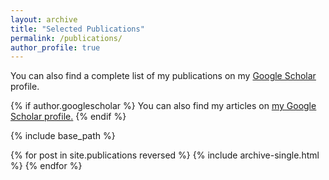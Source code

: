```yaml
---
layout: archive
title: "Selected Publications"
permalink: /publications/
author_profile: true
---
```


You can also find a complete list of my publications on my [Google Scholar](https://scholar.google.ca/citations?user=RLJVPG4AAAAJ&hl=en&oi=ao) profile.

{% if author.googlescholar %}
  You can also find my articles on <u><a href="{{author.googlescholar}}">my Google Scholar profile</a>.</u>
{% endif %}

{% include base_path %}

{% for post in site.publications reversed %}
  {% include archive-single.html %}
{% endfor %}




